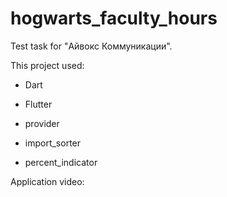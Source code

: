 # hogwarts_faculty_hours

Test task for "Айвокс Коммуникации".

This project used:
  * Dart
  * Flutter

  * provider
  * import_sorter
  * percent_indicator


Application video:
